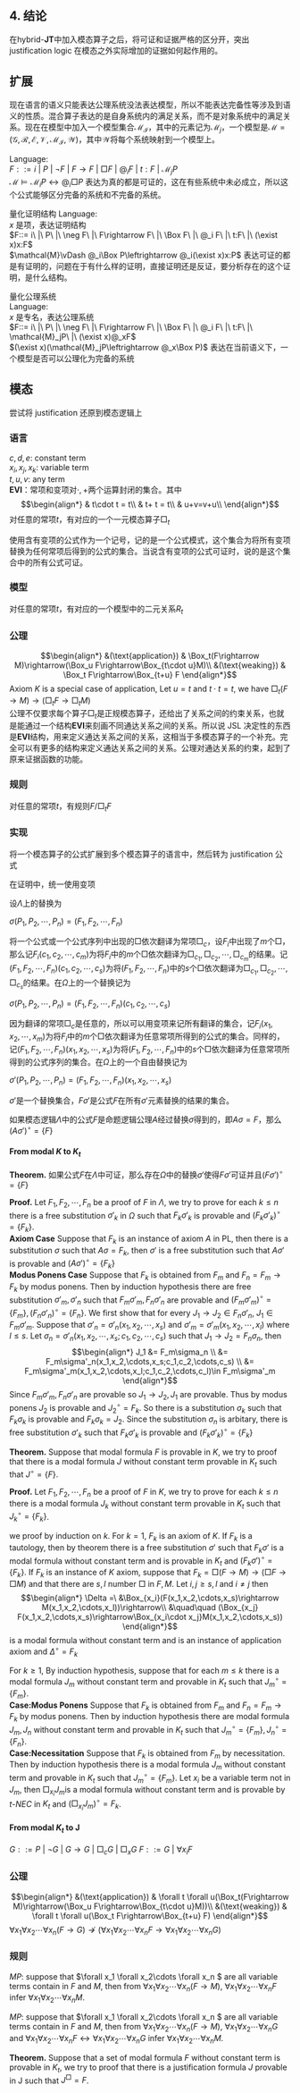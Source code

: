 

## 4. 结论

<!-- 在$\mathbf{S4}$中加入$\text{fact checker}$公理得到$\mathbf{S4_f}$，并给出 Kripke 模型上的证明语义，然后和$\mathbf{LP}$结合，并引入混合算子，得到$\mathbf{LPS4_f}$的混合版本$\text{hybrid-}\mathbf{LPS4_f}$。$\text{hybrid-}\mathbf{LPS4_f}$是对$\text{hybrid-}\mathbf{J_T}$和$\mathbf{LPS4}$的扩展，本文证明了$\text{hybrid-}\mathbf{LPS4_f}$上的内化定理，证明在证明语义下的可靠性和完全性，继而给出$\text{hybrid-}\mathbf{LPS4_f}$的模态对应以证明实现定理。最后尝试在基础的$\text{hybrid-}\mathbf{JK}$上证明内化定理，以及与其模态对应之间的实现定理。 -->

在$\text{hybrid-}\mathbf{JT}$中加入模态算子之后，将可证和证据严格的区分开，突出 justification logic 在模态之外实际增加的证据如何起作用的。

## 扩展
现在语言的语义只能表达公理系统没法表达模型，所以不能表达完备性等涉及到语义的性质。混合算子表达的是自身系统内的满足关系，而不是对象系统中的满足关系。现在在模型中加入一个模型集合$\mathcal{M_I}$，其中的元素记为$\mathcal{M}_j$，一个模型是$\mathcal{M}=(\mathcal{G},\mathcal{R},\mathcal{E},\mathcal{V},\mathcal{M_I},\mathcal{W})$，其中$\mathcal{W}$将每个系统映射到一个模型上。

Language: <br>
$F::= i\ |\ P\ |\ \neg F\ |\ F\rightarrow F\ |\ \Box F\ |\ @_i F\ |\ t:F\ |\ \mathcal{M}_jP$<br>
$\mathcal{M}\vDash\mathcal{M}_iP\leftrightarrow @_i\Box P$ 表达为真的都是可证的，这在有些系统中未必成立，所以这个公式能够区分完备的系统和不完备的系统。
<!-- 如果将自身系统放入语义中，自身的语义赋予给这个系统，那么这样会产生无限深入，这会是个什么逻辑 -->

量化证明结构
Language: <br>
$x$ 是项，表达证明结构<br>
$F::= i\ |\ P\ |\ \neg F\ |\ F\rightarrow F\ |\ \Box F\ |\ @_i F\ |\ t:F\ |\ (\exist x)x:F$<br>
$\mathcal{M}\vDash @_i\Box P\leftrightarrow @_i(\exist x)x:P$ 表达可证的都是有证明的，问题在于有什么样的证明，直接证明还是反证，要分析存在的这个证明，是什么结构。

量化公理系统<br>
Language: <br>
$x$ 是专名，表达公理系统<br>
$F::= i\ |\ P\ |\ \neg F\ |\ F\rightarrow F\ |\ \Box F\ |\ @_i F\ |\ t:F\ |\ \mathcal{M}_jP\ |\ (\exist x)@_xF$<br>
$(\exist x)(\mathcal{M}_jP\leftrightarrow @_x\Box P)$ 表达在当前语义下，一个模型是否可以公理化为完备的系统

## 模态
尝试将 justification 还原到模态逻辑上

### 语言
$c,d,e$: constant term<br>
$x_i,x_j,x_k$: variable term<br>
$t,u,v$: any term<br>
$\mathbf{EVI}$：常项和变项对$\cdot,+$两个运算封闭的集合。其中<br>
$$\begin{align*}
    & t\cdot t = t\\
    & t+ t = t\\
    & u+v=v+u\\
\end{align*}$$
对任意的常项$t$，有对应的一个一元模态算子$\Box_t$

使用含有变项的公式作为一个记号，记的是一个公式模式，这个集合为将所有变项替换为任何常项后得到的公式的集合。当说含有变项的公式可证时，说的是这个集合中的所有公式可证。

### 模型
对任意的常项$t$，有对应的一个模型中的二元关系$R_t$

### 公理
$$\begin{align*}
    &(\text{application}) & \Box_t(F\rightarrow M)\rightarrow(\Box_u F\rightarrow\Box_{t\cdot u}M)\\
    &(\text{weaking}) & \Box_t F\rightarrow\Box_{t+u} F
\end{align*}$$
Axiom $K$ is a special case of $\text{application}$, Let $u=t$ and $t\cdot t = t$, we have $\Box_t(F\rightarrow M)\rightarrow(\Box_t F\rightarrow\Box_t M)$<br>
公理不仅要求每个算子$\Box_t$是正规模态算子，还给出了关系之间的约束关系，也就是能通过一个结构$\mathbf{EVI}$来刻画不同通达关系之间的关系。所以说 JSL 决定性的东西是$\mathbf{EVI}$结构，用来定义通达关系之间的关系，这相当于多模态算子的一个补充。完全可以有更多的结构来定义通达关系之间的关系。公理对通达关系的约束，起到了原来证据函数的功能。

### 规则
对任意的常项$t$，有规则$F/\Box_t F$

### 实现
将一个模态算子的公式扩展到多个模态算子的语言中，然后转为 justification 公式

在证明中，统一使用变项

设$\Lambda$上的替换为

$\sigma(P_1,P_2,\cdots,P_n) = (F_1,F_2,\cdots,F_n)$

将一个公式或一个公式序列中出现的$\Box$依次翻译为常项$\Box_c$，设$F_i$中出现了$m$个$\Box$，那么记$F_i(c_1,c_2,\cdots,c_m)$为将$F_i$中的$m$个$\Box$依次翻译为$\Box_{c_1},\Box_{c_2},\cdots,\Box_{c_m}$的结果。记$(F_1,F_2,\cdots,F_n)(c_1,c_2,\cdots,c_s)$为将$(F_1,F_2,\cdots,F_n)$中的$s$个$\Box$依次翻译为$\Box_{c_1},\Box_{c_2},\cdots,\Box_{c_s}$的结果。在$\Omega$上的一个替换记为

$\sigma(P_1,P_2,\cdots,P_n) = (F_1,F_2,\cdots,F_n)(c_1,c_2,\cdots,c_s)$

因为翻译的常项$\Box_c$是任意的，所以可以用变项来记所有翻译的集合，记$F_i(x_1,x_2,\cdots,x_m)$为将$F_i$中的$m$个$\Box$依次翻译为任意常项所得到的公式的集合。同样的，记$(F_1,F_2,\cdots,F_n)(x_1,x_2,\cdots,x_s)$为将$(F_1,F_2,\cdots,F_n)$中的$s$个$\Box$依次翻译为任意常项所得到的公式序列的集合。在$\Omega$上的一个自由替换记为

$\sigma'(P_1,P_2,\cdots,P_n) = (F_1,F_2,\cdots,F_n)(x_1,x_2,\cdots,x_s)$

$\sigma'$是一个替换集合，$F\sigma'$是公式$F$在所有$\sigma'$元素替换的结果的集合。

如果模态逻辑$\Lambda$中的公式$F$是命题逻辑公理$A$经过替换$\sigma$得到的，即$A\sigma=F$，那么$(A\sigma')^\circ = \{F\}$

#### From modal $K$ to $K_t$
**Theorem.** 如果公式$F$在$\Lambda$中可证，那么存在$\Omega$中的替换$\sigma'$使得$F\sigma'$可证并且$(F\sigma')^\circ = \{F\}$

**Proof.** Let $F_1,F_2,\cdots,F_n$ be a proof of $F$ in $\Lambda$, we try to prove for each $k\le n$ there is a free substitution $\sigma'_k$ in $\Omega$ such that $F_k\sigma'_k$ is provable and $(F_k\sigma'_k)^\circ = \{F_k\}$.<br>
**Axiom Case** Suppose that $F_k$ is an instance of axiom $A$ in PL, then there is a substitution $\sigma$ such that $A\sigma = F_k$, then $\sigma'$ is a free substitution such that $A\sigma'$ is provable and $(A\sigma')^\circ = \{F_k\}$<br>
**Modus Ponens Case** Suppose that $F_k$ is obtained from $F_{m}$ and $F_{n} = F_m\rightarrow F_k$ by modus ponens. Then by induction hypothesis there are free substitution $\sigma'_m,\sigma'_n$ such that $F_m\sigma'_m,F_n\sigma'_n$ are provable and $(F_m\sigma'_m)^\circ = \{F_m\},(F_n\sigma'_n)^\circ = \{F_n\}$. We first show that for every $J_1\rightarrow J_2\in F_n\sigma'_n$, $J_1\in F_m\sigma'_m$. Suppose that $\sigma'_n = \sigma'_n(x_1,x_2,\cdots,x_s)$ and $\sigma'_m = \sigma'_m(x_1,x_2,\cdots,x_l)$ where $l\le s$. Let $\sigma_n = \sigma'_n(x_1,x_2,\cdots,x_s;c_1,c_2,\cdots,c_s)$ such that $J_1\rightarrow J_2 = F_n\sigma_n$, then 
$$\begin{align*}
    J_1 &= F_m\sigma_n \\
    &= F_m\sigma'_n(x_1,x_2,\cdots,x_s;c_1,c_2,\cdots,c_s) \\
    &= F_m\sigma'_m(x_1,x_2,\cdots,x_l;c_1,c_2,\cdots,c_l)\in F_m\sigma'_m
\end{align*}$$
Since $F_m\sigma'_m,F_n\sigma'_n$ are provable so $J_1\rightarrow J_2,J_1$ are provable. Thus by modus ponens $J_2$ is provable and $J_2^\circ = F_k$. So there is a substitution $\sigma_k$ such that $F_k\sigma_k$ is provable and $F_k\sigma_k = J_2$. Since the substitution $\sigma_n$ is arbitary, there is free substitution $\sigma'_k$ such that $F_k\sigma'_k$ is provable and $(F_k\sigma'_k)^\circ = \{F_k\}$


**Theorem.** Suppose that modal formula $F$ is provable in $K$, we try to proof that there is a modal formula $J$ without constant term provable in $K_t$ such that $J^\circ = \{F\}$.

**Proof.** Let $F_1,F_2,\cdots,F_n$ be a proof of $F$ in $K$, we try to prove for each $k\le n$ there is a modal formula $J_k$ without constant term provable in $K_t$ such that $J_k^\circ = \{F_k\}$.

we proof by induction on $k$. For $k=1$, $F_k$ is an axiom of $K$. If $F_k$ is a tautology, then by theorem there is a free substitution $\sigma'$ such that $F_k\sigma'$ is a modal formula without constant term and is provable in $K_t$ and $(F_k\sigma')^\circ = \{F_k\}$. If $F_k$ is an instance of $K$ axiom, suppose that $F_k = \Box(F\rightarrow M)\rightarrow(\Box F\rightarrow \Box M)$ and that there are $s,l$ number $\Box$ in $F,M$. Let $i,j\ge s,l$ and $i\neq j$ then
$$\begin{align*}
    \Delta =\ &\Box_{x_i}(F(x_1,x_2,\cdots,x_s)\rightarrow M(x_1,x_2,\cdots,x_l))\rightarrow\\
    &\quad\quad (\Box_{x_j} F(x_1,x_2,\cdots,x_s)\rightarrow\Box_{x_i\cdot x_j}M(x_1,x_2,\cdots,x_s))
\end{align*}$$
is a modal formula without constant term and is an instance of $\text{application}$ axiom and $\Delta^\circ = F_k$

For $k\ge 1$, By induction hypothesis, suppose that for each $m\le k$ there is a modal formula $J_m$ without constant term and provable in $K_t$ such that $J_m^\circ = \{F_m\}$. <br>
**Case:Modus Ponens** Suppose that $F_k$ is obtained from $F_{m}$ and $F_{n} = F_m\rightarrow F_k$ by modus ponens. Then by induction hypothesis there are modal formula $J_m,J_n$ without constant term and provable in $K_t$ such that $J_m^\circ = \{F_m\},J_n^\circ = \{F_n\}$.<br>
**Case:Necessitation** Suppose that $F_k$ is obtained from $F_{m}$ by necessitation. Then by induction hypothesis there is a modal formula $J_m$ without constant term and provable in $K_t$ such that $J_m^\circ = \{F_m\}$. Let $x_i$ be a variable term not in $J_m$, then $\Box_{x_i}J_m$is a modal formula without constant term and is provable by $t\text{-}NEC$ in $K_t$ and $(\Box_{x_i}J_m)^\circ = F_k$.

#### From modal $K_t$ to $\mathsf{J}$

$G::= P\ |\ \neg G\ |\ G\rightarrow G\ |\ \Box_c G\ |\ \Box_x G$
$F::= G\ |\ \forall x_i F$

### 公理
$$\begin{align*}
    &(\text{application}) & \forall t \forall u(\Box_t(F\rightarrow M)\rightarrow(\Box_u F\rightarrow\Box_{t\cdot u}M))\\
    &(\text{weaking}) & \forall t \forall u(\Box_t F\rightarrow\Box_{t+u} F)
\end{align*}$$
$\forall x_1 \forall x_2\cdots \forall x_n (F\rightarrow G)\nrightarrow (\forall x_1 \forall x_2\cdots \forall x_n F\rightarrow \forall x_1 \forall x_2\cdots \forall x_n G)$
### 规则
$MP$: suppose that $\forall x_1 \forall x_2\cdots \forall x_n $ are all variable terms contain in $F$ and $M$, then from $\forall x_1 \forall x_2\cdots \forall x_n (F\rightarrow M)$, $\forall x_1 \forall x_2\cdots \forall x_n F$ infer $\forall x_1 \forall x_2\cdots \forall x_n M$.

$MP$: suppose that $\forall x_1 \forall x_2\cdots \forall x_n $ are all variable terms contain in $F$ and $M$, then from $\forall x_1 \forall x_2\cdots \forall x_n (F\rightarrow M)$, $\forall x_1 \forall x_2\cdots \forall x_n G$ and $\forall x_1 \forall x_2\cdots \forall x_n F \leftrightarrow \forall x_1 \forall x_2\cdots \forall x_n G$ infer $\forall x_1 \forall x_2\cdots \forall x_n M$.

**Theorem.** Suppose that a set of modal formula $F$ without constant term is provable in $K_t$, we try to proof that there is a justification formula $J$ provable in $\mathsf{J}$ such that $J^\Box = F$.
